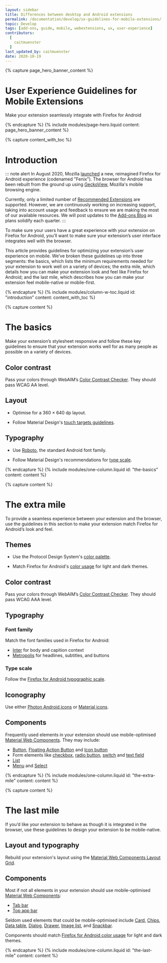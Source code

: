 ```yaml
---
layout: sidebar
title: Differences between desktop and Android extensions
permalink: /documentation/develop/ux-guidelines-for-mobile-extensions/
topic: Develop
tags: [add-ons, guide, mobile, webextensions, ux, user-experience]
contributors:
  [
    caitmuenster
  ]
last_updated_by: caitmuenster
date: 2020-10-19
---
```


<!-- Page Hero Banner -->

{% capture page_hero_banner_content %}

# User Experience Guidelines for Mobile Extensions
Make your extension seamlessly integrate with Firefox for Android

{% endcapture %}
{% include modules/page-hero.liquid
    content: page_hero_banner_content
%}

<!-- END: Page Hero Banner -->

<!-- Content with Table of Contents Module -->

{% capture content_with_toc %}

# Introduction

::: note alert
In August 2020, Mozilla [launched](https://blog.mozilla.org/blog/2020/08/25/introducing-a-new-firefox-for-android-experience/) a new, reimagined Firefox for Android experience (codenamed "Fenix"). The  browser for Android has been rebuilt from the ground up using [GeckoView](https://mozilla.github.io/geckoview/), Mozilla's mobile browsing engine.

Currently, only a limited number of [Recommended Extensions](https://support.mozilla.org/kb/recommended-extensions-program?utm_source=extensionworkshop.com&utm_medium=dev-article&utm_content=developing-extensions-for-firefox-for-android) are supported. However, we are continuously working on increasing support, taking into account usage and feedback to ensure we are making the most of our available resources. We will post updates to the [Add-ons Blog](https://blog.mozilla.org/addons/category/mobile?utm_source=extensionworkshop.com&utm_medium=dev-article&utm_content=differences-between-desktop-and-android-extensions) as plans solidify each quarter.
:::

To make sure your users have a great experience with your extension on Firefox for Android, you’ll want to make sure your extension’s user interface integrates well with the browser.

This article provides guidelines for optimizing your extension’s user experience on mobile. We’ve broken these guidelines up into three segments: the basics, which lists the minimum requirements needed for your extension to work well on a variety of devices; the extra mile, which details how you can make your extension look and feel like Firefox for Android; and the last mile, which describes how you can make your extension feel mobile-native or mobile-first.

{% endcapture %}
{% include modules/column-w-toc.liquid
  id: "introduction"
  content: content_with_toc
%}

<!-- END: Content with Table of Contents -->

<!-- Single Column Body Module -->

{% capture content %}

# The basics
Make your extension’s stylesheet responsive and follow these key guidelines to ensure that your extension works well for as many people as possible on a variety of devices.

## Color contrast

Pass your colors through WebAIM’s [Color Contrast Checker](https://webaim.org/resources/contrastchecker/). They should pass WCAG AA level.

## Layout

- Optimise for a 360 × 640 dp layout.

- Follow Material Design's [touch targets guidelines](https://material.io/design/usability/accessibility.html#layout-and-typography).

## Typography

- Use [Roboto](https://fonts.google.com/specimen/Roboto), the standard Android font family.

- Follow Material Design's recommendations for [type scale](https://material.io/).

{% endcapture %}
{% include modules/one-column.liquid
    id: "the-basics"
    content: content
%}

<!-- END: Single Column Body Module -->

<!-- Single Column Body Module -->

{% capture content %}

# The extra mile

To provide a seamless experience between your extension and the browser, use the guidelines in this section to make your extension match Firefox for Android’s look and feel.

## Themes

- Use the Protocol Design System's [color palette](https://protocol.mozilla.org/fundamentals/color.html).

- Match Firefox for Android's [color usage](https://www.figma.com/proto/TebIgESfWmQkMcEmwNaYZl/Android?node-id=0%3A498&viewport=-4823%2C213%2C0.5&scaling=min-zoom&hide-ui=1) for light and dark themes.

## Color contrast

Pass your colors through WebAIM’s [Color Contrast Checker](https://webaim.org/resources/contrastchecker/). They should pass WCAG AAA level.

## Typography

### Font family

Match the font families used in Firefox for Android:

- [Inter](https://fonts.google.com/specimen/Inter) for body and capition context
- [Metropolis](https://www.1001fonts.com/metropolis-font.html) for headlines, subtitles, and buttons

### Type scale

Follow the [Firefox for Android typographic scale](https://www.figma.com/proto/TebIgESfWmQkMcEmwNaYZl/Android?node-id=0%3A806&viewport=115%2C161%2C0.5&scaling=min-zoom).

## Iconography

Use either [Photon Android icons](https://design.firefox.com/icons/viewer/) or [Material icons](https://material.io/resources/icons/).

## Components

Frequently used elements in your extension should use mobile-optimised [Material Web Components](https://material-components.github.io/material-components-web-catalog/). They may include:

- [Button](https://material-components.github.io/material-components-web-catalog/#/component/button), [Floating Action Button](https://material-components.github.io/material-components-web-catalog/#/component/fab) and [Icon button](https://material-components.github.io/material-components-web-catalog/#/component/icon-button)
- Form elements like [checkbox](https://material-components.github.io/material-components-web-catalog/#/component/checkbox), [radio button](https://material-components.github.io/material-components-web-catalog/#/component/radio), [switch](https://material-components.github.io/material-components-web-catalog/#/component/switch) and [text field](https://material-components.github.io/material-components-web-catalog/#/component/text-field)
- [List](https://material-components.github.io/material-components-web-catalog/#/component/list)
- [Menu](https://material-components.github.io/material-components-web-catalog/#/component/menu) and [Select](https://material-components.github.io/material-components-web-catalog/#/component/select)


{% endcapture %}
{% include modules/one-column.liquid
    id: "the-extra-mile"
    content: content
%}

<!-- END: Single Column Body Module -->

<!-- Single Column Body Module -->

{% capture content %}

# The last mile

If you’d like your extension to behave as though it is integrated in the browser, use these guidelines to design your extension to be mobile-native.

## Layout and typography

Rebuild your extension's layout using the [Material Web Components Layout Grid](https://material-components.github.io/material-components-web-catalog/#/component/layout-grid).

## Components

Most if not all elements in your extension should use mobile-optimised [Material Web Components](https://material-components.github.io/material-components-web-catalog/):
- [Tab bar](https://material-components.github.io/material-components-web-catalog/#/component/tabs)
- [Top app bar](https://material-components.github.io/material-components-web-catalog/#/component/top-app-bar)

Seldom used elements that could be mobile-optimised include [Card](https://material-components.github.io/material-components-web-catalog/#/component/card), [Chips](https://material-components.github.io/material-components-web-catalog/#/component/chips), [Data table](https://material-components.github.io/material-components-web-catalog/#/component/data-table), [Dialog](https://material-components.github.io/material-components-web-catalog/#/component/dialog), [Drawer](https://material-components.github.io/material-components-web-catalog/#/component/drawer), [Image list](https://material-components.github.io/material-components-web-catalog/#/component/image-list), and [Snackbar](https://material-components.github.io/material-components-web-catalog/#/component/snackbar).

Components should match [Firefox for Android color usage](https://www.figma.com/proto/TebIgESfWmQkMcEmwNaYZl/Android?node-id=0%3A498&viewport=-4823%2C213%2C0.5&scaling=min-zoom&hide-ui=1) for light and dark themes.

{% endcapture %}
{% include modules/one-column.liquid
    id: "the-last-mile"
    content: content
%}

<!-- END: Single Column Body Module -->
